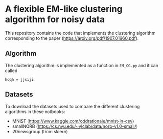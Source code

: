 # A flexible EM-like clustering algorithm for noisy data

This repository contains the code that implements the clustering algorithm corresponding to the paper (https://arxiv.org/pdf/1907.01660.pdf).  

## Algorithm

The clustering algorithm is implemented as a function in `EM_CG.py` and it can called

``` 
hqqh = jjsiji
```

## Datasets

To download the datasets used to compare the different clustering algorithms in these notbooks:

- MNIST (https://www.kaggle.com/oddrationale/mnist-in-csv)
- smallNORB (https://cs.nyu.edu/~ylclab/data/norb-v1.0-small/)
- 20newsgroup (from sklern)


